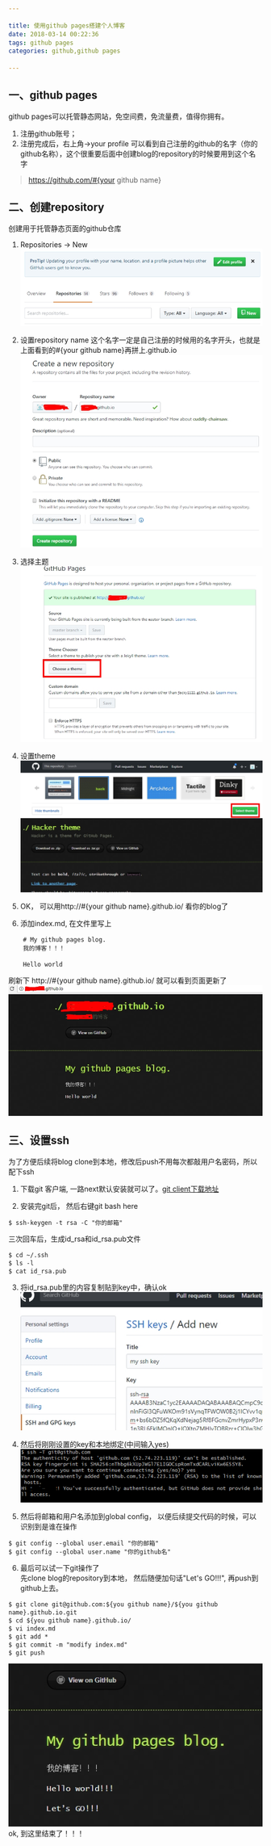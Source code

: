 ```yaml
---

title: 使用github pages搭建个人博客     
date: 2018-03-14 00:22:36
tags: github pages
categories: github,github pages

---
```

   
## 一、github pages 
github pages可以托管静态网站，免空间费，免流量费，值得你拥有。 
1. 注册github账号；
2. 注册完成后，右上角->your profile 可以看到自己注册的github的名字（你的github名称），这个很重要后面中创建blog的repository的时候要用到这个名字 
> https://github.com/#{your github name}


## 二、创建repository 
创建用于托管静态页面的github仓库

1. Repositories -> New ![new repository][1]

2. 设置repository name 这个名字一定是自己注册的时候用的名字开头，也就是上面看到的#{your github name}再拼上.github.io 
![create a new repository][2]

3. 选择主题 ![choose one theme][3]

4. 设置theme ![select theme][4]

5. OK， 可以用http://#{your github name}.github.io/ 看你的blog了

6. 添加index.md, 在文件里写上  
``` 
    # My github pages blog.
    我的博客！！！  

    Hello world
```
刷新下 http://#{your github name}.github.io/ 就可以看到页面更新了
![githubname github io blog index][5]

## 三、设置ssh
为了方便后续将blog clone到本地，修改后push不用每次都敲用户名密码，所以配下ssh

1. 下载git 客户端, 一路next默认安装就可以了。[git client下载地址](https://gitforwindows.org/)

2. 安装完git后， 然后右键git bash here 
```
$ ssh-keygen -t rsa -C "你的邮箱"  
```
三次回车后，生成id_rsa和id_rsa.pub文件

```
$ cd ~/.ssh
$ ls -l 
$ cat id_rsa.pub
```


3. 将id_rsa.pub里的内容复制贴到key中，确认ok
 ![add ssh key][6]

4. 然后将刚刚设置的key和本地绑定(中间输入yes) 
 ![bind ssh key][7]

5. 然后将邮箱和用户名添加到global config， 以便后续提交代码的时候，可以识别到是谁在操作
```
$ git config --global user.email "你的邮箱"
$ git config --global user.name "你的github名"
```

6. 最后可以试一下git操作了  
先clone blog的repository到本地， 然后随便加句话"Let's GO!!!", 再push到github上去。 
```
$ git clone git@github.com:${you github name}/${you github name}.github.io.git
$ cd ${you github name}.github.io/
$ vi index.md
$ git add * 
$ git commit -m "modify index.md"
$ git push
```

![lets go][8]
ok, 到这里结束了！！！


  [1]: github-pages-blog/select_new_repository.jpg
  [2]: github-pages-blog/create_githubname_repository.jpg
  [3]: github-pages-blog/choose_one_theme.jpg
  [4]: github-pages-blog/select_theme.jpg
  [5]: github-pages-blog/githubname.github.io-blog.jpg
  [6]: github-pages-blog/add_ssh_key.jpg
  [7]: github-pages-blog/ssh_github.com.png
  [8]: github-pages-blog/lets_go.jpg













